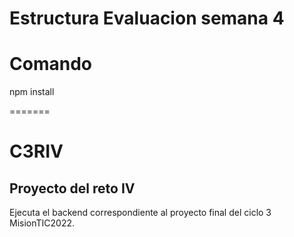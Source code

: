 # Estructura Evaluacion semana 4

#  Comando
npm install

=======
# C3RIV
## Proyecto del reto IV
Ejecuta el backend correspondiente al proyecto final del ciclo 3 MisionTIC2022.
